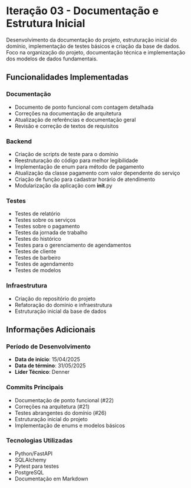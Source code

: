 # Iteração 03 - Documentação e Estrutura Inicial

Desenvolvimento da documentação do projeto, estruturação inicial do domínio, implementação de testes básicos e criação da base de dados. Foco na organização do projeto, documentação técnica e implementação dos modelos de dados fundamentais.

## Funcionalidades Implementadas

### Documentação
- Documento de ponto funcional com contagem detalhada
- Correções na documentação de arquitetura
- Atualização de referências e documentação geral
- Revisão e correção de textos de requisitos

### Backend
- Criação de scripts de teste para o domínio
- Reestruturação do código para melhor legibilidade
- Implementação de enum para método de pagamento
- Atualização da classe pagamento com valor dependente do serviço
- Criação de função para cadastrar horário de atendimento
- Modularização da aplicação com __init__.py

### Testes
- Testes de relatório
- Testes sobre os serviços
- Testes sobre o pagamento
- Testes da jornada de trabalho
- Testes do histórico
- Testes para o gerenciamento de agendamentos
- Testes de cliente
- Testes de barbeiro
- Testes de agendamento
- Testes de modelos

### Infraestrutura
- Criação do repositório do projeto
- Refatoração do domínio e infraestrutura
- Estruturação inicial da base de dados

## Informações Adicionais

### Período de Desenvolvimento
- **Data de início**: 15/04/2025
- **Data de término**: 31/05/2025
- **Líder Técnico**: Denner

### Commits Principais
- Documentação de ponto funcional (#22)
- Correções na arquitetura (#21)
- Testes abrangentes do domínio (#26)
- Estruturação inicial do projeto
- Implementação de enums e modelos básicos

### Tecnologias Utilizadas
- Python/FastAPI
- SQLAlchemy
- Pytest para testes
- PostgreSQL
- Documentação em Markdown 